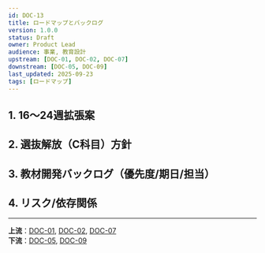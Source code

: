 ```yaml
---
id: DOC-13
title: ロードマップとバックログ
version: 1.0.0
status: Draft
owner: Product Lead
audience: 事業, 教育設計
upstream: [DOC-01, DOC-02, DOC-07]
downstream: [DOC-05, DOC-09]
last_updated: 2025-09-23
tags: [ロードマップ]
---
```


## 1. 16〜24週拡張案

## 2. 選抜解放（C科目）方針

## 3. 教材開発バックログ（優先度/期日/担当）

## 4. リスク/依存関係

---
**上流**：[DOC-01](../01_service-overview/DOC-01_サービス全体像_v1.0.md), [DOC-02](../02_product-curriculum/DOC-02_プロダクトとカリキュラム体系_v1.0.md), [DOC-07](../07_kpi-reporting/DOC-07_KPIとレポーティング_v1.0.md)  
**下流**：[DOC-05](../05_module-cards/README.md), [DOC-09](../09_delivery-ops/DOC-09_デリバリー運用_v1.0.md)
